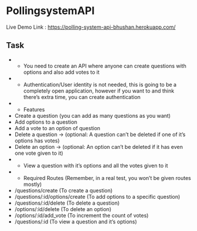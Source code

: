 # PollingsystemAPI
Live Demo Link : https://polling-system-api-bhushan.herokuapp.com/

## Task
- - You need to create an API where anyone can create questions with options and also add votes to it
- - Authentication/User identity is not needed, this is going to be a completely open application, however 
if you want to and think there’s extra time, you can create authentication
- - Features
- Create a question (you can add as many questions as you want)
- Add options to a question
- Add a vote to an option of question
- Delete a question → (optional: A question can’t be deleted if one of it’s options has 
votes)
- Delete an option → (optional: An option can’t be deleted if it has even one vote given to 
it)
- - View a question with it’s options and all the votes given to it
- - Required Routes (Remember, in a real test, you won’t be given routes mostly)
- /questions/create (To create a question)
- /questions/:id/options/create (To add options to a specific question)
- /questions/:id/delete (To delete a question)
- /options/:id/delete (To delete an option)
- /options/:id/add_vote (To increment the count of votes)
- /questions/:id (To view a question and it’s options)
